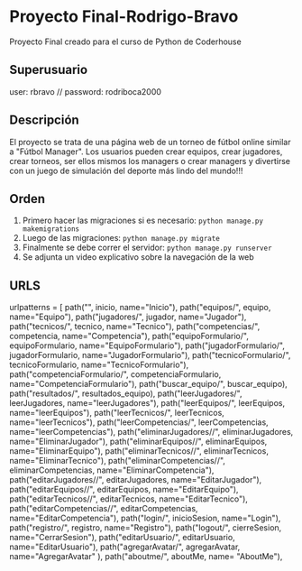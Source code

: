 # Proyecto Final-Rodrigo-Bravo
Proyecto Final creado para el curso de Python de Coderhouse

## Superusuario
user: rbravo //
password: rodriboca2000

## Descripción

El proyecto se trata de una página web de un torneo de fútbol online similar a "Fútbol Manager". 
Los usuarios pueden crear equipos, 
crear jugadores, crear torneos, ser ellos mismos los managers o crear managers
y divertirse con un juego de simulación del deporte más lindo del mundo!!!

## Orden

1. Primero hacer las migraciones si es necesario: `python manage.py makemigrations`
2. Luego de las migraciones: `python manage.py migrate`
3. Finalmente se debe correr el servidor: `python manage.py runserver`
4. Se adjunta un video explicativo sobre la navegación de la web

## URLS

urlpatterns = [
    path("", inicio, name="Inicio"),
    path("equipos/", equipo, name="Equipo"),
    path("jugadores/", jugador, name="Jugador"),
    path("tecnicos/", tecnico, name="Tecnico"),
    path("competencias/", competencia, name="Competencia"),
    path("equipoFormulario/", equipoFormulario, name="EquipoFormulario"),
    path("jugadorFormulario/", jugadorFormulario, name="JugadorFormulario"),
    path("tecnicoFormulario/", tecnicoFormulario, name="TecnicoFormulario"),
    path("competenciaFormulario/", competenciaFormulario, name="CompetenciaFormulario"),
    path("buscar_equipo/", buscar_equipo),
    path("resultados/", resultados_equipo),
    path("leerJugadores/", leerJugadores, name="leerJugadores"),
    path("leerEquipos/", leerEquipos, name="leerEquipos"),
    path("leerTecnicos/", leerTecnicos, name="leerTecnicos"),
    path("leerCompetencias/", leerCompetencias, name="leerCompetencias"),
    path("eliminarJugadores/<jugadorNombre>/", eliminarJugadores, name="EliminarJugador"),
    path("eliminarEquipos/<equipoNombre>/", eliminarEquipos, name="EliminarEquipo"),
    path("eliminarTecnicos/<tecnicoNombre>/", eliminarTecnicos, name="EliminarTecnico"),
    path("eliminarCompetencias/<competenciaNombre>/", eliminarCompetencias, name="EliminarCompetencia"),
    path("editarJugadores/<jugadorNombre>/", editarJugadores, name="EditarJugador"),
    path("editarEquipos/<equipoNombre>/", editarEquipos, name="EditarEquipo"),
    path("editarTecnicos/<tecnicoNombre>/", editarTecnicos, name="EditarTecnico"),
    path("editarCompetencias/<competenciaNombre>/", editarCompetencias, name="EditarCompetencia"),
    path("login/", inicioSesion, name="Login"),
    path("registro/", registro, name="Registro"),
    path("logout/", cierreSesion, name="CerrarSesion"),
    path("editarUsuario/", editarUsuario, name="EditarUsuario"),
    path("agregarAvatar/", agregarAvatar, name="AgregarAvatar" ),
    path("aboutme/", aboutMe, name= "AboutMe"),
